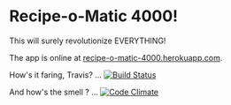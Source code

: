 # Recipe-o-Matic 4000!

This will surely revolutionize EVERYTHING!

The app is online at [recipe-o-matic-4000.herokuapp.com](recipe-o-matic-4000.herokuapp.com).

How's it faring, Travis? ... [![Build Status](https://travis-ci.org/pqkallio/recipe-o-matic-4000.png)](https://travis-ci.org/pqkallio/recipe-o-matic-4000)

And how's the smell ? ... [![Code Climate](https://codeclimate.com/github/pqkallio/recipe-o-matic-4000.png)](https://codeclimate.com/github/pqkallio/recipe-o-matic-4000)
